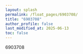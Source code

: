 ```yaml
---
layout: splash
permalink: /float_pages/6903708/
title: "6903708"
author_profile: false
last_modified_at: 2025-06-13
toc: false
---
```

 
6903708
